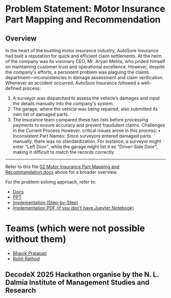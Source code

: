 # Problem Statement: Motor Insurance Part Mapping and Recommendation

## Overview
In the heart of the bustling motor insurance industry, AutoSure Insurance had built a reputation for quick and efficient claim settlements. At the helm of the company was its visionary CEO, Mr. Aryan Mehta, who prided himself on maintaining customer trust and operational excellence. However, despite the company's efforts, a persistent problem was plaguing the claims department—inconsistencies in damage assessment and claim verification.
Whenever an accident occurred, AutoSure Insurance followed a well-defined process:
1.	A surveyor was dispatched to assess the vehicle’s damages and input the details manually into the company's system.
2.	The garage, where the vehicle was being repaired, also submitted its own list of damaged parts.
3.	The insurance team compared these two lists before processing payments to ensure accuracy and prevent fraudulent claims.
Challenges in the Current Process
However, critical issues arose in this process:
•	Inconsistent Part Names: Since surveyors entered damaged parts manually, there was no standardization. For instance, a surveyor might enter "Left Door", while the garage might list it as "Driver-Side Door", making it difficult to match the records correctly

---

Refer to this file [02 Motor Insurance Part Mapping and Recommendation.docx](./02%20Motor%20Insurance%20Part%20Mapping%20and%20Recommendation.docx) above for a broader overview.  

For the problem-solving approach, refer to:  
- [Docs](./Case2_ScriptDevs.pdf)  
- [PPT](./ScriptDevPPT.pdf)  
- [Implementation (Step-by-Step)](./MainImplementation.ipynb)  
- [Implementation PDF (if you don’t have Jupyter Notebook)](./implementation_PDF.pdf)


# Teams (which were not possible without them)

- [Bhavik Prajapati](https://github.com/BhavikPrajapati18)  
- [Rohit Rathod](https://github.com/rohitrath0d)

## DecodeX 2025 Hackathon organise by the N. L. Dalmia Institute of Management Studies and Research
